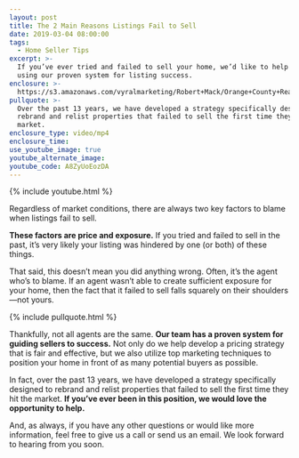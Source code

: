 ```yaml
---
layout: post
title: The 2 Main Reasons Listings Fail to Sell
date: 2019-03-04 08:00:00
tags:
  - Home Seller Tips
excerpt: >-
  If you’ve ever tried and failed to sell your home, we’d like to help you out
  using our proven system for listing success.
enclosure: >-
  https://s3.amazonaws.com/vyralmarketing/Robert+Mack/Orange+County+Real+Estate+Agent-+The+2+Main+Reasons+Listings+Fail+to+Sell.mp4
pullquote: >-
  Over the past 13 years, we have developed a strategy specifically designed to
  rebrand and relist properties that failed to sell the first time they hit the
  market.
enclosure_type: video/mp4
enclosure_time:
use_youtube_image: true
youtube_alternate_image:
youtube_code: A8ZyUoEozDA
---
```


{% include youtube.html %}

Regardless of market conditions, there are always two key factors to blame when listings fail to sell.

**These factors are price and exposure.** If you tried and failed to sell in the past, it’s very likely your listing was hindered by one (or both) of these things.

That said, this doesn’t mean you did anything wrong. Often, it’s the agent who’s to blame. If an agent wasn’t able to create sufficient exposure for your home, then the fact that it failed to sell falls squarely on their shoulders—not yours.

{% include pullquote.html %}

Thankfully, not all agents are the same. **Our team has a proven system for guiding sellers to success.** Not only do we help develop a pricing strategy that is fair and effective, but we also utilize top marketing techniques to position your home in front of as many potential buyers as possible.

In fact, over the past 13 years, we have developed a strategy specifically designed to rebrand and relist properties that failed to sell the first time they hit the market. **If you’ve ever been in this position, we would love the opportunity to help.**

And, as always, if you have any other questions or would like more information, feel free to give us a call or send us an email. We look forward to hearing from you soon.